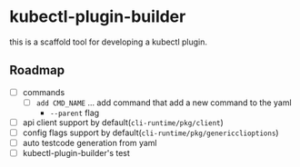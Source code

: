 # kubectl-plugin-builder

this is a scaffold tool for developing a kubectl plugin.  

## Roadmap

- [ ] commands
  - [ ] `add CMD_NAME` ... add command that add a new command to the yaml
    - `--parent` flag
- [ ] api client support by default(`cli-runtime/pkg/client`)
- [ ] config flags support by default(`cli-runtime/pkg/genericclioptions`)
- [ ] auto testcode generation from yaml
- [ ] kubectl-plugin-builder's test

